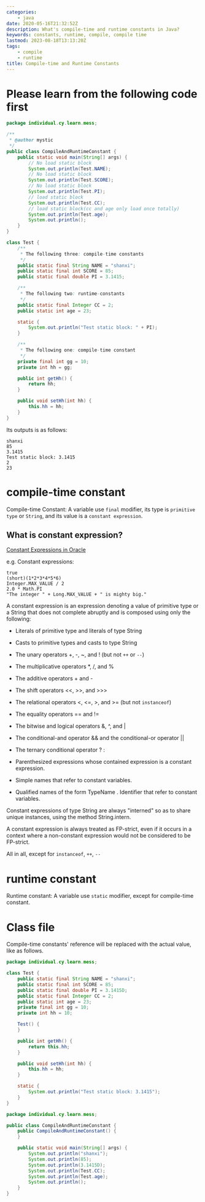 ```yaml
---
categories:
    - java
date: 2020-05-16T21:32:52Z
description: What's compile-time and runtime constants in Java?
keywords: constants, runtime, compile, compile time
lastmod: 2023-08-18T13:13:20Z
tags:
    - compile
    - runtime
title: Compile-time and Runtime Constants
---
```




# Please learn from the following code first

```java
package individual.cy.learn.mess;

/**
 * @author mystic
 */
public class CompileAndRuntimeConstant {
    public static void main(String[] args) {
        // No load static block
        System.out.println(Test.NAME);
        // No load static block
        System.out.println(Test.SCORE);
        // No load static block
        System.out.println(Test.PI);
        // load static block
        System.out.println(Test.CC);
        // load static block(cc and age only load once totally)
        System.out.println(Test.age);
        System.out.println();
    }
}

class Test {
    /**
     * The following three: compile-time constants
     */
    public static final String NAME = "shanxi";
    public static final int SCORE = 85;
    public static final double PI = 3.1415;

    /**
     * The following two: runtime-constants
     */
    public static final Integer CC = 2;
    public static int age = 23;

    static {
        System.out.println("Test static block: " + PI);
    }

    /**
     * The following one: compile-time constant
     */
    private final int gg = 10;
    private int hh = gg;

    public int getHh() {
        return hh;
    }

    public void setHh(int hh) {
        this.hh = hh;
    }
}
```

Its outputs is as follows:

```text
shanxi
85
3.1415
Test static block: 3.1415
2
23
```

# compile-time constant

Compile-time Constant: A variable use `final` modifier, its type is `primitive type` or `String`, and its value is a `constant expression`.

## What is constant expression?

[Constant Expressions in Oracle](https://docs.oracle.com/javase/specs/jls/se14/html/jls-15.html#jls-15.29)

e.g. Constant expressions:

```text
true
(short)(1*2*3*4*5*6)
Integer.MAX_VALUE / 2
2.0 * Math.PI
"The integer " + Long.MAX_VALUE + " is mighty big."
```

A constant expression is an expression denoting a value of primitive type or a String that does not complete abruptly and is composed using only the
following:

- Literals of primitive type and literals of type String

- Casts to primitive types and casts to type String

- The unary operators +, -, ~, and ! (but not `++` or `--`)

- The multiplicative operators *, /, and %

- The additive operators + and -

- The shift operators <<, >>, and >>>

- The relational operators <, <=, >, and >= (but not `instanceof`)

- The equality operators == and !=

- The bitwise and logical operators &, ^, and |

- The conditional-and operator && and the conditional-or operator ||

- The ternary conditional operator ? :

- Parenthesized expressions whose contained expression is a constant expression.

- Simple names that refer to constant variables.

- Qualified names of the form TypeName . Identifier that refer to constant variables.

Constant expressions of type String are always "interned" so as to share unique instances, using the method String.intern.

A constant expression is always treated as FP-strict, even if it occurs in a context where a non-constant expression would not be considered to be
FP-strict.

All in all, except for `instanceof`, `++`, `--`

# runtime constant

Runtime constant: A variable use `static` modifier, except for compile-time constant.

# Class file

Compile-time constants' reference will be replaced with the actual value, like as follows.

```java
package individual.cy.learn.mess;

class Test {
    public static final String NAME = "shanxi";
    public static final int SCORE = 85;
    public static final double PI = 3.1415D;
    public static final Integer CC = 2;
    public static int age = 23;
    private final int gg = 10;
    private int hh = 10;

    Test() {
    }

    public int getHh() {
        return this.hh;
    }

    public void setHh(int hh) {
        this.hh = hh;
    }

    static {
        System.out.println("Test static block: 3.1415");
    }
}
```

```java
package individual.cy.learn.mess;

public class CompileAndRuntimeConstant {
    public CompileAndRuntimeConstant() {
    }

    public static void main(String[] args) {
        System.out.println("shanxi");
        System.out.println(85);
        System.out.println(3.1415D);
        System.out.println(Test.CC);
        System.out.println(Test.age);
        System.out.println();
    }
}
```
